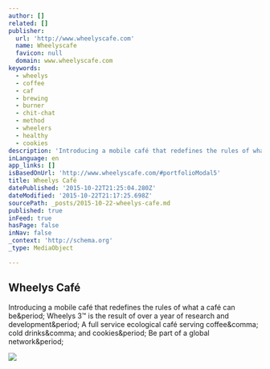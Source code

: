 ```yaml
---
author: []
related: []
publisher:
  url: 'http://www.wheelyscafe.com'
  name: Wheelyscafe
  favicon: null
  domain: www.wheelyscafe.com
keywords:
  - wheelys
  - coffee
  - caf
  - brewing
  - burner
  - chit-chat
  - method
  - wheelers
  - healthy
  - cookies
description: 'Introducing a mobile café that redefines the rules of what a café can be. Wheelys 3™ is the result of over a year of research and development. A full service ecological café serving coffee, cold drinks, and cookies. Be part of a global network.'
inLanguage: en
app_links: []
isBasedOnUrl: 'http://www.wheelyscafe.com/#portfolioModal5'
title: Wheelys Café
datePublished: '2015-10-22T21:25:04.280Z'
dateModified: '2015-10-22T21:17:25.698Z'
sourcePath: _posts/2015-10-22-wheelys-cafe.md
published: true
inFeed: true
hasPage: false
inNav: false
_context: 'http://schema.org'
_type: MediaObject

---
```

<article style=""><h1>Wheelys Café</h1><p>Introducing a mobile café that redefines the rules of what a café can be&amp;period; Wheelys 3™ is the result of over a year of research and development&amp;period; A full service ecological café serving coffee&amp;comma; cold drinks&amp;comma; and cookies&amp;period; Be part of a global network&amp;period;</p><img src="http://www.wheelyscafe.com/img/japan1.png" /></article>